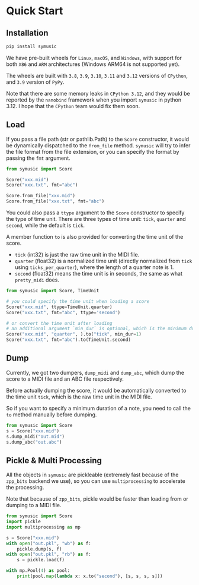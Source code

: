 # Quick Start

## Installation

```bash
pip install symusic
```

We have pre-built wheels for `Linux`, `macOS`, and `Windows`, with support for both `X86` and `ARM` architectures (Windows ARM64 is not supported yet).

The wheels are built with `3.8`, `3.9`, `3.10`, `3.11` and `3.12` versions of `CPython`, and `3.9` version of `PyPy`.

Note that there are some memory leaks in `CPython 3.12`, and they would be reported by the `nanobind` framework when you import `symusic` in python 3.12.
I hope that the `CPython` team would fix them soon.

## Load

If you pass a file path (str or pathlib.Path) to the `Score` constructor,
it would be dynamically dispatched to the `from_file` method. `symusic` will try to infer the file format from the file extension,
or you can specify the format by passing the `fmt` argument.

```python
from symusic import Score

Score("xxx.mid")
Score("xxx.txt", fmt="abc")

Score.from_file("xxx.mid")
Score.from_file("xxx.txt", fmt="abc")
```

You could also pass a `ttype` argument to the `Score` constructor to specify the type of time unit.
There are three types of time unit: `tick`, `quarter` and `second`, while the default is `tick`.

A member function `to` is also provided for converting the time unit of the score.

* `tick` (int32) is just the raw time unit in the MIDI file.
* `quarter` (float32) is a normalized time unit (directly normalized from `tick` using `ticks_per_quarter`), where the length of a quarter note is 1.
* `second` (float32) means the time unit is in seconds, the same as what `pretty_midi` does.



```python
from symusic import Score, TimeUnit

# you could specify the time unit when loading a score
Score("xxx.mid", ttype=TimeUnit.quarter)
Score("xxx.txt", fmt="abc", ttype='second')

# or convert the time unit after loading
# an additional argument `min_dur` is optional, which is the minimum duration of a note
Score("xxx.mid", "quarter", ).to("tick", min_dur=1)
Score("xxx.txt", fmt="abc").to(TimeUnit.second)
```

## Dump

Currently, we got two dumpers, `dump_midi` and `dump_abc`, which dump the score to a MIDI file and an ABC file respectively.

Before actually dumping the score, it would be automatically converted to the time unit `tick`, which is the raw time unit in the MIDI file.

So if you want to specify a minimum duration of a note, you need to call the `to` method manually before dumping.

```python
from symusic import Score
s = Score("xxx.mid")
s.dump_midi("out.mid")
s.dump_abc("out.abc")
```

## Pickle & Multi Processing
All the objects in `symusic` are pickleable (extremely fast because of the `zpp_bits` backend we use),
so you can use `multiprocessing` to accelerate the processing.

Note that because of `zpp_bits`, pickle would be faster than loading from or dumping to a MIDI file. 

```python
from symusic import Score
import pickle
import multiprocessing as mp

s = Score("xxx.mid")
with open("out.pkl", "wb") as f:
    pickle.dump(s, f)
with open("out.pkl", "rb") as f:
    s = pickle.load(f)

with mp.Pool(4) as pool:
    print(pool.map(lambda x: x.to("second"), [s, s, s, s]))
```